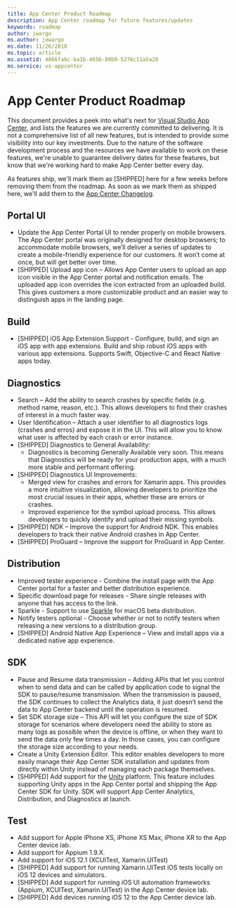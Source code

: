 ```yaml
---
title: App Center Product Roadmap
description: App Center roadmap for future features/updates
keywords: roadmap
author: jwargo
ms.author: jowargo
ms.date: 11/26/2018
ms.topic: article
ms.assetid: 4866fa6c-ba1b-4656-89b0-5276c11a5a28
ms.service: vs-appcenter
---
```


# App Center Product Roadmap

This document provides a peek into what's next for [Visual Studio App Center](https://appcenter.ms), and lists the features we are currently committed to delivering. It is not a comprehensive list of all new features, but is intended to provide some visibility into our key investments. Due to the nature of the software development process and the resources we have available to work on these features, we're unable to guarantee delivery dates for these features, but know that we're working hard to make App Center better every day.

As features ship, we'll mark them as [SHIPPED] here for a few weeks before removing them from the roadmap. As soon as we mark them as shipped here, we'll add them to the [App Center Changelog](~/general/changelog.md).

## Portal UI

* Update the App Center Portal UI to render properly on mobile browsers. The App Center portal was originally designed for desktop browsers; to accommodate mobile browsers, we’ll deliver a series of updates to create a mobile-friendly experience for our customers. It won’t come at once, but will get better over time.
* [SHIPPED] Upload app icon – Allows App Center users to upload an app icon visible in the App Center portal and notification emails. The uploaded app icon overrides the icon extracted from an uploaded build. This gives customers a more customizable product and an easier way to distinguish apps in the landing page.

## Build

* [SHIPPED] iOS App Extension Support - Configure, build, and sign an iOS app with app extensions. Build and ship robust iOS apps with various app extensions. Supports Swift, Objective-C and React Native apps today.

## Diagnostics

* Search – Add the ability to search crashes by specific fields (e.g. method name, reason, etc.). This allows developers to find their crashes of interest in a much faster way.
* User Identification – Attach a user identifier to all diagnostics logs (crashes and erros) and expose it in the UI. This will allow you to know what user is affected by each crash or error instance.
* [SHIPPED] Diagnostics to General Availability:
  + Diagnostics is becoming Generally Available very soon. This means that Diagnostics will be ready for your production apps, with a much more stable and performant offering.
* [SHIPPED] Diagnostics UI Improvements:
  + Merged view for crashes and errors for Xamarin apps. This provides a more intuitive visualization, allowing developers to prioritize the most crucial issues in their apps, whether these are errors or crashes. 
  + Improved experience for the symbol upload process. This allows developers to quickly identify and upload their missing symbols.
* [SHIPPED] NDK – Improve the support for Android NDK. This enables developers to track their native Android crashes in App Center.
* [SHIPPED] ProGuard – Improve the support for ProGuard in App Center.

## Distribution

* Improved tester experience - Combine the install page with the App Center portal for a faster and better distribution experience.
* Specific download page for releases - Share single releases with anyone that has access to the link.
* Sparkle - Support to use [Sparkle](https://sparkle-project.org) for macOS beta distribution.
* Notify testers optional - Choose whether or not to notify testers when releasing a new versions to a distribution group.
* [SHIPPED] Android Native App Experience – View and install apps via a dedicated native app experience.

## SDK

* Pause and Resume data transmission – Adding APIs that let you control when to send data and can be called by application code to signal the SDK to pause/resume transmission. When the transmission is paused, the SDK continues to collect the Analytics data, it just doesn’t send the data to App Center backend until the operation is resumed.
* Set SDK storage size – This API will let you configure the size of SDK storage for scenarios where developers need the ability to store as many logs as possible when the device is offline, or when they want to send the data only few times a day. In those cases, you can configure the storage size according to your needs.
* Create a Unity Extension Editor. This editor enables developers to more easily manage their App Center SDK installation and updates from directly within Unity instead of managing each package themselves.
* [SHIPPED] Add support for the [Unity](https://unity3d.com/) platform. This feature includes supporting Unity apps in the App Center portal and shipping the App Center SDK for Unity.  SDK will support App Center Analytics, Distribution, and Diagnostics at launch.

## Test

* Add support for Apple iPhone XS, iPhone XS Max, iPhone XR to the App Center device lab.
* Add support for Appium 1.9.X.
* Add support for iOS 12.1 (XCUITest, Xamarin.UITest)
* [SHIPPED] Add support for running Xamarin.UITest iOS tests locally on iOS 12 devices and simulators.
* [SHIPPED] Add support for running iOS UI automation frameworks (Appium, XCUITest, Xamarin.UITest) in the App Center device lab.
* [SHIPPED] Add devices running iOS 12 to the App Center device lab.
